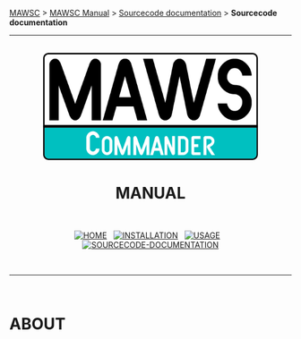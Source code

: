 <!-- b220618.112932 -->

[MAWSC](../../../) &gt; [MAWSC Manual](../MAWSC-Manual.md) &gt; [Sourcecode documentation](../Sourcecode/MAWSC-Sourcecode.md) &gt;  **Sourcecode documentation**

***

<br>

<div align="center">

  <img src="../../../.github/Logo/maws-logo-commander-512x256.png" alt="MAWSC logo" width="384">
  <h1> 
    MANUAL<br>
  </h1>
  <br>
  
  [![HOME](https://img.shields.io/badge/HOME-007474?style=for-the-badge)](doc/Manual/MAWSC-Manual.md)&nbsp;&nbsp;&nbsp;[![INSTALLATION](https://img.shields.io/badge/INSTALLATION-007474?style=for-the-badge)](doc/Manual/Installation/MAWSC-Installation.md)&nbsp;&nbsp;&nbsp;[![USAGE](https://img.shields.io/badge/USAGE-007474?style=for-the-badge)](doc/Manual/Usage/MAWSC-Usage.md)&nbsp;&nbsp;&nbsp;[![SOURCECODE-DOCUMENTATION](https://img.shields.io/badge/SOURCECODE%20DOCUMENTATION-00c0c0?style=for-the-badge)](doc/Manual/Sourcecode/MAWSC-Sourcecode.md)

</div>

<br>

***

<br>

# ABOUT
